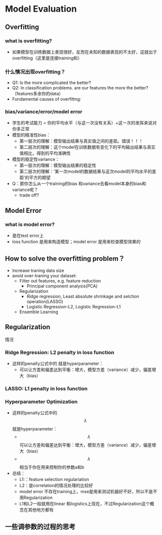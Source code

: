 # Model Evaluation

## Overfitting

### what is overfitting?

* 如果模型在训练数据上表现很好，反而在未知的数据表现的不太好，这就出于overfitting（这里是连接training和）

### 什么情况出现overfitting？

* Q1: Is the more complicated the better?
* Q2: In classification problems. are our features the more the better?（features多余你的data）
* Fundamental causes of overfittng:

### bias/variance/error/model error

* 学生的考试能力 = 你的平均水平（与这一次没有关系）+这一次的发挥来说对你多正常
* 模型的精准性bias：
  * 第一层次的理解：模型输出结果与真实值之间的差距。错误！！！
  * 第二层次的理解：这个model在训练数据有变化下的平均输出结果与真实值相比，得到的平均准确性
* 模型的稳定性variance：
  * 第一层次的理解：模型输出结果的稳定性
  * 第二层次的理解：’某一次model的数据结果与这次model的平均水平的差距‘的平方的期望
* Q：那你怎么从一个training的bias 和variance去看model本身的bias和variance呢？
  * trade off?

## Model Error

### what is model error?

* 是在test error上
* loss function 是用来构造模型；model error 是用来检查模型效果的

## How to solve the overfitting problem？

* Increase traning data size
* avoid over-traning your dataset:
  * Filter out features, e.g. feature reduction
    * Principal component analysis(PCA)
  * Regularization
    * Ridge regression, Least absolute shrinkage and selction operation(LASSO)
    * Logistic Regression-L2, Logistic Regression-L1
  * Ensemble Learning

## Regularization

情况

### Ridge Regression: L2 penalty in loss function

* 这样的penalty公式中的 就是hyperparameter：
  * 可以让方差和偏差达到平衡：增大，模型方差（variance）减少，偏差增大（bias）

### LASSO: L1 penalty in loss function

### Hyperparameter Optimization

* 这样的penalty公式中的$$\lambda$$​​​​​​​就是hyperparameter：
  * $$\lambda$$​​​​​​​可以让方差和偏差达到平衡：增大，模型方差（variance）减少，偏差增大（bias）
  * $$\lambda$$​​​​​​​相当于你在用来控制你的参数a和b
* 总结：
  * L1:：feature selection regulariation
  * L2：是correlation的情况处理的比较好
  * model error 不存在training上，mse是用来测试机器好不好，所以不是不用Regularization
  * L1和L2一般就用在linear 和logistics上现在，不过Regularization这个概念在其他地方都有

## 一些调参数的过程的思考
